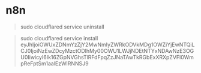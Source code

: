 # n8n
> sudo cloudflared service uninstall

> sudo cloudflared service install eyJhIjoiOWUxZDNmYzZjY2MwNmIyZWRkODVkMDg1OWZiYjEwNTQiLCJ0IjoiNzEwZDcyMzctODlhMy00OWU1LWJjNDEtNTYxNDAwNzE3OGU0IiwicyI6Ik16ZGpNVGhsTlRFdFpqZzJNaTAwTkRGbExXRXpZVFl0WmpReFptSm1aalEzWlRNNSJ9
